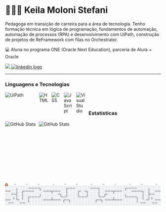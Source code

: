 # 👩🏻‍💻 Keila Moloni Stefani 

Pedagoga em transição de carreira para a área de tecnologia. Tenho formação técnica em lógica de programação, fundamentos de automação, automação de processos (RPA) e desenvolvimento com UiPath, construção de projetos de ReFramework com filas no Orchestrator.

💻 Aluna no programa ONE (Oracle Next Education), parceria de Alura + Oracle

</p>
<div align="left">
  <a href="https://mail.google.com/mail/autorakmstephen@gmail.com" class="mail"/>
    <img src="https://img.shields.io/badge/Gmail-333333?style=for-the-badge&logo=gmail&logoColor=red"/>
  <a href="https://www.linkedin.com/in/keila-moloni-stefani/" target="_blank">
    <img src="https://img.shields.io/static/v1?message=LinkedIn&logo=linkedin&label=&color=0077B5&logoColor=white&labelColor=&style=for-the-badge" height="35" alt="linkedin logo"/>
  </a>
</div>

---

### Linguagens e Tecnologias
<img 
    align="left" 
    alt="UiPath"
    title="UiPath" 
    width="60px" 
    style="padding-right: 50px;" 
    src="https://1000logos.net/wp-content/uploads/2024/08/UiPath-Logo.png"
/>


<img 
    align="left" 
    alt="HTML"
    title="HTML" 
    width="30px" 
    style="padding-right: 10px;" 
    src="https://cdn.jsdelivr.net/gh/devicons/devicon@latest/icons/html5/html5-original.svg" 
/>
<img 
    align="left" 
    alt="CSS" 
    title="CSS"
    width="30px" 
    style="padding-right: 10px;" 
    src="https://cdn.jsdelivr.net/gh/devicons/devicon@latest/icons/css3/css3-original.svg" 
/>
<img 
    align="left" 
    alt="JavaScript" 
    title="JavaScript"
    width="30px" 
    style="padding-right: 10px;" 
    src="https://cdn.jsdelivr.net/gh/devicons/devicon@latest/icons/javascript/javascript-original.svg" 
/>

<img
     align="left" 
    alt="VisualStudio" 
    title="VisualStudio"
    width="30px" 
    style="padding-right: 10px;" 
    src= "https://cdn.jsdelivr.net/gh/devicons/devicon@latest/icons/vscode/vscode-original.svg"      
/>
          
<br/>
<br/>

### Estatísticas

<p>
  <img 
    align="left" 
    alt="GitHub Stats" 
    height="200" 
    style="padding-right: 10px;" 
    src="https://github-readme-stats.vercel.app/api?username=Keila-Moloni-Stefani&show_icons=true&theme=radical&include_all_commits=true&locale=pt-br" 
  />

<img 
      align="left" 
      alt="GitHub Stats" 
      height="200" 
      src="https://github-readme-stats.vercel.app/api/top-langs/?username=Keila-Moloni-Stefani&theme=radical&layout=compact&custom_title=Tecnologias&langs_count=9" 
  />

###

<picture>
  <source media="(prefers-color-scheme: dark)" srcset="https://raw.githubusercontent.com/Keila-Moloni-Stefani/Keila-Moloni-Stefani/output/pacman-contribution-graph-dark.svg">
  <source media="(prefers-color-scheme: light)" srcset="https://raw.githubusercontent.com/Keila-Moloni-Stefani/Keila-Moloni-Stefani/output/pacman-contribution-graph.svg">
  <img alt="pacman contribution graph" src="https://raw.githubusercontent.com/Keila-Moloni-Stefani/Keila-Moloni-Stefani/output/pacman-contribution-graph.svg">
</picture>

###
